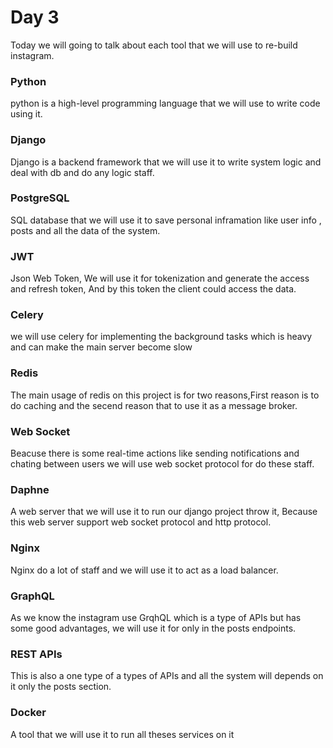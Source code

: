 # Day 3

Today we will going to talk about each tool that we will use 
to re-build instagram.

### Python

python is a high-level programming language that we 
will use to write code using it.

### Django

Django is a backend framework that we will use it 
to write system logic and deal with db and do any logic staff.


### PostgreSQL

SQL database that we will use it to save personal inframation like
user info , posts and all the data of the system.


### JWT

Json Web Token, We will use it for tokenization and generate 
the access and refresh token, And by this token the client could 
access the data.


### Celery

we will use celery for implementing the background tasks which is 
heavy and can make the main server become slow


### Redis

The main usage of redis on this project is for two reasons,First reason is to do caching and the secend reason that to use it 
as a message broker.


### Web Socket

Beacuse there is some real-time actions like sending notifications and chating between users we will use web socket protocol for do these staff.

### Daphne

A web server that we will use it to run our django project throw it, Because this web server support web socket protocol and http protocol. 


### Nginx

Nginx do a lot of staff and we will use it to act as a load balancer.


### GraphQL

As we know the instagram use GrqhQL which is a type of APIs but has some good advantages, we will use it for only in the posts endpoints.

### REST APIs

This is also a one type of a types of APIs and all the system will depends on it only the posts section.


### Docker

A tool that we will use it to run all theses services on it